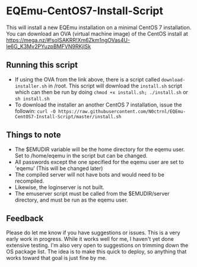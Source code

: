 # EQEmu-CentOS7-Install-Script
This will install a new EQEmu installation on a minimal CentOS 7 installation. You can download an OVA (virtual machine image) of the CentOS install at https://mega.nz/#!soISAKRR!Xm6Zkm1ngOVas4U-le6G_K3Mv2PYuzpBMFVN9RKjlSk

## Running this script
- If using the OVA from the link above, there is a script called ```download-installer.sh``` in /root. This script will download the ```install.sh``` script which can then be run by doing ```chmod +x install.sh; ./install.sh``` or ```sh install.sh```
- To download the installer an another CentOS 7 installation, issue the followin: ```curl -O https://raw.githubusercontent.com/N0ctrnl/EQEmu-CentOS7-Install-Script/master/install.sh```

## Things to note
- The $EMUDIR variable will be the home directory for the eqemu user. Set to /home/eqemu in the script but can be changed.
- All passwords except the one specified for the eqemu user are set to 'eqemu' (This will be changed later)<br />
- The compiled server will not have bots and would need to be recompiled.<br />
- Likewise, the loginserver is not built.
- The emuserver script must be called from the $EMUDIR/server directory, and must be run as the eqemu user.

## Feedback
Please do let me know if you have suggestions or issues. This is a very early work in progress. While it works well for me, I haven't yet done extensive testing. I'm also very open to suggestions on trimming down the OS package list. The idea is to make this quick to deploy, so anything that works toward that goal is just fine by me.
